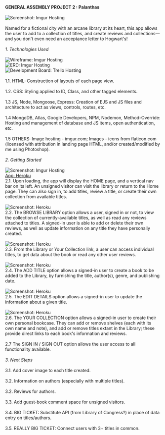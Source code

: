 **GENERAL ASSEMBLY PROJECT 2 : Palanthas**\
\
![Screenshot: Imgur Hosting](https://i.imgur.com/7bFCRS6m.png)\
\
    Named for a fictional city with an arcane library at its heart, this app allows the user to add to a collection of titles, and create reviews and collections—and you don't even need an acceptance letter to Hogwart's!\
\
*1. Technologies Used*\
\
![Wireframe: Imgur Hosting](https://i.imgur.com/rBsUWK8m.jpg)\
![ERD: Imgur Hosting](https://i.imgur.com/t7qZjB7m.png)\
![Development Board: Trello Hosting](https://trello.com/b/ecZR13kn/project-palanthas)\
\
    1.1. HTML: Construction of layouts of each page view.\
\
    1.2. CSS: Styling applied to ID, Class, and other tagged elements.\
\
    1.3 JS, Node, Mongoose, Express: Creation of EJS and JS files and architecture to act as views, controls, routes, etc.\
\
    1.4 MongoDB, Atlas, Google Developers, NPM, Nodemon, Method-Override: Hosting and management of database and JS items, open authentication, etc.\
\
    1.5 OTHERS: Image hosting - imgur.com; Images - icons from flaticon.com (licensed with attribution in landing page HTML, and/or created/modified by me using Photoshop).\
\
*2. Getting Started*\
\
![Screenshot: Imgur Hosting](https://i.imgur.com/7bFCRS6m.png)\
[App: Heroku](https://project-palanthas.herokuapp.com/)\
    2.1. Upon loading, the app will display the HOME page, and a vertical nav bar on its left. An unsigned visitor can visit the library or return to the Home page. They can also sign in, to add titles, review a title, or create their own collection from available titles.\
\
![Screenshot: Heroku](https://i.imgur.com/eZWNMWem.png)\
    2.2. The BROWSE LIBRARY option allows a user, signed in or not, to view the collection of currently-available titles, as well as read any reviews attached to titles. A signed-in user is able to add or delete their own reviews, as well as update information on any title they have personally created.\
\
![Screenshot: Heroku](https://i.imgur.com/WXi8jeYm.png)\
    2.3. From the Library or Your Collection link, a user can access individual titles, to get data about the book or read any other user reviews.\
\
![Screenshot: Heroku](https://i.imgur.com/QnnQrEgm.png)\
    2.4. The ADD TITLE option allows a signed-in user to create a book to be added to the Library, by furnishing the title, author(s), genre, and publishing date.\
\
![Screenshot: Heroku](https://i.imgur.com/9L3MjlVm.png)\
    2.5. The EDIT DETAILS option allows a signed-in user to update the information about a given title.\
\
![Screenshot: Heroku](https://i.imgur.com/QHCeYGPm.png)\
    2.6. The YOUR COLLECTION option allows a signed-in user to create their own personal bookcase. They can add or remove shelves (each with its own name and note), and add or remove titles extant in the Library; these provide direct links to each book's information and reviews.\
\
    2.7 The SIGN IN / SIGN OUT option allows the user access to all functionality available.\
\
*3. Next Steps*\
\
    3.1. Add cover image to each title created.\
\
    3.2. Information on authors (especially with multiple titles).\
\
    3.2. Reviews for authors.\
\
    3.3. Add guest-book comment space for unsigned visitors.\
\
    3.4. BIG TICKET: Substitute API (from Library of Congress?) in place of data entry on titles/authors.\
\
    3.5. REALLY BIG TICKET: Connect users with 3+ titles in common.
    
